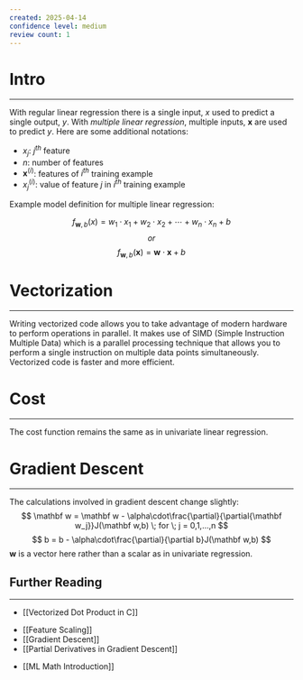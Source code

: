 ```yaml
---
created: 2025-04-14
confidence level: medium
review count: 1
---
```

# Intro
---
With regular linear regression there is a single input, $x$ used to predict a single output, $y$. With _multiple linear regression_, multiple inputs, $\mathbf x$ are used to predict $y$. Here are some additional notations:
+ $x_j$: $j^{th}$ feature
+ $n$: number of features
+ $\mathbf x^{(i)}$: features of $i^{th}$ training example
+ $x_j^{(i)}$: value of feature $j$ in $i^{th}$ training example

Example model definition for multiple linear regression:

$$f_{\mathbf w,b}(x) = w_1 \cdot x_1 + w_2 \cdot x_2 + \cdots + w_n \cdot x_n + b$$
$$or$$
$$f_{\mathbf w,b}(\mathbf x)=\mathbf w \cdot \mathbf x + b$$
# Vectorization
---
Writing vectorized code allows you to take advantage of modern hardware to perform operations in parallel. It makes use of SIMD (Simple Instruction Multiple Data) which is a parallel processing technique that allows you to perform a single instruction on multiple data points simultaneously. Vectorized code is faster and more efficient.

# Cost
---
The cost function remains the same as in univariate linear regression.

# Gradient Descent
---
The calculations involved in gradient descent change slightly:
$$ \mathbf w = \mathbf w - \alpha\cdot\frac{\partial}{\partial{\mathbf w_j}}J(\mathbf w,b) \; for \; j = 0,1,...,n $$
$$ b = b - \alpha\cdot\frac{\partial}{\partial b}J(\mathbf w,b) $$
$\mathbf w$ is a vector here rather than a scalar as in univariate regression.

## Further Reading
---
+ [[Vectorized Dot Product in C]]
- [[Feature Scaling]]
- [[Gradient Descent]]
- [[Partial Derivatives in Gradient Descent]]
+ [[ML Math Introduction]]
